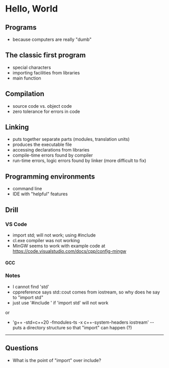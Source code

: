 # Hello, World
## Programs
- because computers are really "dumb"
## The classic first program
- special characters
- importing facilities from libraries
- main function
## Compilation
- source code vs. object code
- zero tolerance for errors in code
## Linking
- puts together separate parts (modules, translation units)
- produces the executable file
- accessing declarations from libraries
- compile-time errors found by compiler
- run-time errors, logic errors found by linker (more difficult to fix)
## Programming environments
- command line
- IDE with "helpful" features 
## Drill
### VS Code
- import std; will not work; using #include<iostream>
- cl.exe compiler was not working
- MinGW seems to work with example code at https://code.visualstudio.com/docs/cpp/config-mingw
#### GCC
### Notes
- I cannot find 'std'
- cppreference says std::cout comes from iostream, so why does he say to "import std" 
- just use '#include <iostream>' if 'import std' will not work

or

- 'g++ -std=c++20 -fmodules-ts -x c++-system-headers iostream'
-- puts a directory structure so that "import" can happen (?)
---
## Questions
- What is the point of "import" over include?
